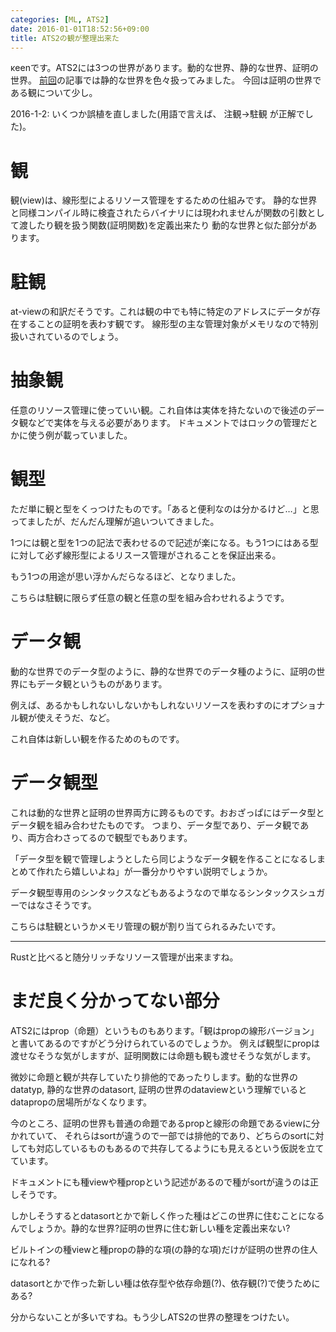 ```yaml
---
categories: [ML, ATS2]
date: 2016-01-01T18:52:56+09:00
title: ATS2の観が整理出来た
---
```


κeenです。ATS2には3つの世界があります。動的な世界、静的な世界、証明の世界。
[前回](//KeenS.github.io/blog/2015/12/29/ats2noizongatawotsukatteavlki/)の記事では静的な世界を色々扱ってみました。
今回は証明の世界である観について少し。
<!--more-->
2016-1-2: いくつか誤植を直しました(用語で言えば、 注観→駐観 が正解でした)。

# 観
観(view)は、線形型によるリソース管理をするための仕組みです。
静的な世界と同様コンパイル時に検査されたらバイナリには現われませんが関数の引数として渡したり観を扱う関数(証明関数)を定義出来たり
動的な世界と似た部分があります。

# 駐観
at-viewの和訳だそうです。これは観の中でも特に特定のアドレスにデータが存在することの証明を表わす観です。
線形型の主な管理対象がメモリなので特別扱いされているのでしょう。

# 抽象観
任意のリソース管理に使っていい観。これ自体は実体を持たないので後述のデータ観などで実体を与える必要があります。
ドキュメントではロックの管理だとかに使う例が載っていました。

# 観型
ただ単に観と型をくっつけたものです。「あると便利なのは分かるけど…」と思ってましたが、だんだん理解が追いついてきました。

1つには観と型を1つの記法で表わせるので記述が楽になる。もう1つにはある型に対して必ず線形型によるリスース管理がされることを保証出来る。

もう1つの用途が思い浮かんだらなるほど、となりました。

こちらは駐観に限らず任意の観と任意の型を組み合わせれるようです。


# データ観
動的な世界でのデータ型のように、静的な世界でのデータ種のように、証明の世界にもデータ観というものがあります。

例えば、あるかもしれないしないかもしれないリソースを表わすのにオプショナル観が使えそうだ、など。

これ自体は新しい観を作るためのものです。


# データ観型
これは動的な世界と証明の世界両方に跨るものです。おおざっぱにはデータ型とデータ観を組み合わせたものです。
つまり、データ型であり、データ観であり、両方合わさってるので観型でもあります。

「データ型を観で管理しようとしたら同じようなデータ観を作ることになるしまとめて作れたら嬉しいよね」が一番分かりやすい説明でしょうか。

データ観型専用のシンタックスなどもあるようなので単なるシンタックスシュガーではなさそうです。

こちらは駐観というかメモリ管理の観が割り当てられるみたいです。


---------------

Rustと比べると随分リッチなリソース管理が出来ますね。

# まだ良く分かってない部分
ATS2にはprop（命題）というものもあります。「観はpropの線形バージョン」と書いてあるのですがどう分けられているのでしょうか。
例えば観型にpropは渡せなそうな気がしますが、証明関数には命題も観も渡せそうな気がします。

微妙に命題と観が共存していたり排他的であったりします。動的な世界のdatatyp, 静的な世界のdatasort, 証明の世界のdataviewという理解でいるとdatapropの居場所がなくなります。

今のところ、証明の世界も普通の命題であるpropと線形の命題であるviewに分かれていて、
それらはsortが違うので一部では排他的であり、どちらのsortに対しても対応しているものもあるので共存してるようにも見えるという仮説を立てています。

ドキュメントにも種viewや種propという記述があるので種がsortが違うのは正しそうです。

しかしそうするとdatasortとかで新しく作った種はどこの世界に住むことになるんでしょうか。静的な世界?証明の世界に住む新しい種を定義出来ない?

ビルトインの種viewと種propの静的な項(の静的な項)だけが証明の世界の住人になれる?

datasortとかで作った新しい種は依存型や依存命題(?)、依存観(?)で使うためにある?


分からないことが多いですね。もう少しATS2の世界の整理をつけたい。
